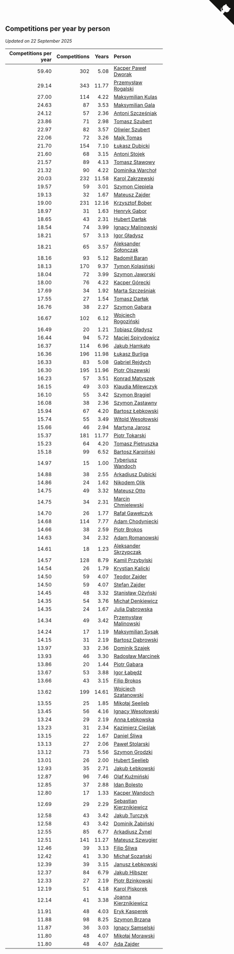 ## Competitions per year by person

*Updated on 22 September 2025*

| Competitions per year | Competitions | Years | Person |
| ---: | ---: | ---: | :--- |
| 59.40 | 302 | 5.08 | [Kacper Paweł Dworak](https://www.worldcubeassociation.org/persons/2020DWOR01) |
| 29.14 | 343 | 11.77 | [Przemysław Rogalski](https://www.worldcubeassociation.org/persons/2013ROGA02) |
| 27.00 | 114 | 4.22 | [Maksymilian Kulas](https://www.worldcubeassociation.org/persons/2021KULA02) |
| 24.63 | 87 | 3.53 | [Maksymilian Gala](https://www.worldcubeassociation.org/persons/2022GALA01) |
| 24.12 | 57 | 2.36 | [Antoni Szcześniak](https://www.worldcubeassociation.org/persons/2023SZCZ04) |
| 23.86 | 71 | 2.98 | [Tomasz Szubert](https://www.worldcubeassociation.org/persons/2022SZUB02) |
| 22.97 | 82 | 3.57 | [Oliwier Szubert](https://www.worldcubeassociation.org/persons/2022SZUB01) |
| 22.06 | 72 | 3.26 | [Majk Tomas](https://www.worldcubeassociation.org/persons/2022TOMA05) |
| 21.70 | 154 | 7.10 | [Łukasz Dubicki](https://www.worldcubeassociation.org/persons/2018DUBI01) |
| 21.60 | 68 | 3.15 | [Antoni Stojek](https://www.worldcubeassociation.org/persons/2022STOJ03) |
| 21.57 | 89 | 4.13 | [Tomasz Stawowy](https://www.worldcubeassociation.org/persons/2021STAW01) |
| 21.32 | 90 | 4.22 | [Dominika Warchoł](https://www.worldcubeassociation.org/persons/2021WARC01) |
| 20.03 | 232 | 11.58 | [Karol Zakrzewski](https://www.worldcubeassociation.org/persons/2014ZAKR01) |
| 19.57 | 59 | 3.01 | [Szymon Ciepiela](https://www.worldcubeassociation.org/persons/2022CIEP01) |
| 19.13 | 32 | 1.67 | [Mateusz Zajder](https://www.worldcubeassociation.org/persons/2024ZAJD01) |
| 19.00 | 231 | 12.16 | [Krzysztof Bober](https://www.worldcubeassociation.org/persons/2013BOBE01) |
| 18.97 | 31 | 1.63 | [Henryk Gabor](https://www.worldcubeassociation.org/persons/2024GABO02) |
| 18.65 | 43 | 2.31 | [Hubert Darłak](https://www.worldcubeassociation.org/persons/2023DARL03) |
| 18.54 | 74 | 3.99 | [Ignacy Malinowski](https://www.worldcubeassociation.org/persons/2021MALI02) |
| 18.21 | 57 | 3.13 | [Igor Gładysz](https://www.worldcubeassociation.org/persons/2022GLAD01) |
| 18.21 | 65 | 3.57 | [Aleksander Sołonczak](https://www.worldcubeassociation.org/persons/2022SOLO01) |
| 18.16 | 93 | 5.12 | [Radomił Baran](https://www.worldcubeassociation.org/persons/2020BARA02) |
| 18.13 | 170 | 9.37 | [Tymon Kolasiński](https://www.worldcubeassociation.org/persons/2016KOLA02) |
| 18.04 | 72 | 3.99 | [Szymon Jaworski](https://www.worldcubeassociation.org/persons/2021JAWO01) |
| 18.00 | 76 | 4.22 | [Kacper Górecki](https://www.worldcubeassociation.org/persons/2021GORE01) |
| 17.69 | 34 | 1.92 | [Marta Szcześniak](https://www.worldcubeassociation.org/persons/2023SZCZ07) |
| 17.55 | 27 | 1.54 | [Tomasz Darłak](https://www.worldcubeassociation.org/persons/2024DARL01) |
| 16.76 | 38 | 2.27 | [Szymon Gabara](https://www.worldcubeassociation.org/persons/2023GABA01) |
| 16.67 | 102 | 6.12 | [Wojciech Rogoziński](https://www.worldcubeassociation.org/persons/2019ROGO04) |
| 16.49 | 20 | 1.21 | [Tobiasz Gładysz](https://www.worldcubeassociation.org/persons/2024GLAD02) |
| 16.44 | 94 | 5.72 | [Maciej Spirydowicz](https://www.worldcubeassociation.org/persons/2020SPIR01) |
| 16.37 | 114 | 6.96 | [Jakub Hamkało](https://www.worldcubeassociation.org/persons/2018HAMK01) |
| 16.36 | 196 | 11.98 | [Łukasz Burliga](https://www.worldcubeassociation.org/persons/2013BURL01) |
| 16.33 | 83 | 5.08 | [Gabriel Rejdych](https://www.worldcubeassociation.org/persons/2020REJD01) |
| 16.30 | 195 | 11.96 | [Piotr Olszewski](https://www.worldcubeassociation.org/persons/2013OLSZ02) |
| 16.23 | 57 | 3.51 | [Konrad Matyszek](https://www.worldcubeassociation.org/persons/2022MATY02) |
| 16.15 | 49 | 3.03 | [Klaudia Milewczyk](https://www.worldcubeassociation.org/persons/2022MILE05) |
| 16.10 | 55 | 3.42 | [Szymon Brągiel](https://www.worldcubeassociation.org/persons/2022BRAG03) |
| 16.08 | 38 | 2.36 | [Szymon Zastawny](https://www.worldcubeassociation.org/persons/2023ZAST01) |
| 15.94 | 67 | 4.20 | [Bartosz Łebkowski](https://www.worldcubeassociation.org/persons/2021LEBK01) |
| 15.74 | 55 | 3.49 | [Witold Wesołowski](https://www.worldcubeassociation.org/persons/2022WESO01) |
| 15.66 | 46 | 2.94 | [Martyna Jarosz](https://www.worldcubeassociation.org/persons/2022JARO01) |
| 15.37 | 181 | 11.77 | [Piotr Tokarski](https://www.worldcubeassociation.org/persons/2013TOKA01) |
| 15.23 | 64 | 4.20 | [Tomasz Pietruszka](https://www.worldcubeassociation.org/persons/2021PIET01) |
| 15.18 | 99 | 6.52 | [Bartosz Karpiński](https://www.worldcubeassociation.org/persons/2019KARP03) |
| 14.97 | 15 | 1.00 | [Tyberiusz Wandoch](https://www.worldcubeassociation.org/persons/2024WAND03) |
| 14.88 | 38 | 2.55 | [Arkadiusz Dubicki](https://www.worldcubeassociation.org/persons/2023DUBI01) |
| 14.86 | 24 | 1.62 | [Nikodem Olik](https://www.worldcubeassociation.org/persons/2024OLIK01) |
| 14.75 | 49 | 3.32 | [Mateusz Otto](https://www.worldcubeassociation.org/persons/2022OTTO01) |
| 14.75 | 34 | 2.31 | [Marcin Chmielewski](https://www.worldcubeassociation.org/persons/2023CHMI01) |
| 14.70 | 26 | 1.77 | [Rafał Gawełczyk](https://www.worldcubeassociation.org/persons/2023GAWE01) |
| 14.68 | 114 | 7.77 | [Adam Chodyniecki](https://www.worldcubeassociation.org/persons/2017CHOD02) |
| 14.66 | 38 | 2.59 | [Piotr Brokos](https://www.worldcubeassociation.org/persons/2023BROK01) |
| 14.63 | 34 | 2.32 | [Adam Romanowski](https://www.worldcubeassociation.org/persons/2023ROMA10) |
| 14.61 | 18 | 1.23 | [Aleksander Skrzypczak](https://www.worldcubeassociation.org/persons/2024SKRZ01) |
| 14.57 | 128 | 8.79 | [Kamil Przybylski](https://www.worldcubeassociation.org/persons/2016PRZY01) |
| 14.54 | 26 | 1.79 | [Krystian Kalicki](https://www.worldcubeassociation.org/persons/2023KALI10) |
| 14.50 | 59 | 4.07 | [Teodor Zajder](https://www.worldcubeassociation.org/persons/2021ZAJD03) |
| 14.50 | 59 | 4.07 | [Stefan Zajder](https://www.worldcubeassociation.org/persons/2021ZAJD02) |
| 14.45 | 48 | 3.32 | [Stanisław Ożyński](https://www.worldcubeassociation.org/persons/2022OZYN01) |
| 14.35 | 54 | 3.76 | [Michał Denkiewicz](https://www.worldcubeassociation.org/persons/2021DENK01) |
| 14.35 | 24 | 1.67 | [Julia Dąbrowska](https://www.worldcubeassociation.org/persons/2024DABR01) |
| 14.34 | 49 | 3.42 | [Przemysław Malinowski](https://www.worldcubeassociation.org/persons/2022MALI01) |
| 14.24 | 17 | 1.19 | [Maksymilian Sysak](https://www.worldcubeassociation.org/persons/2024SYSA01) |
| 14.15 | 31 | 2.19 | [Bartosz Dąbrowski](https://www.worldcubeassociation.org/persons/2023DABR07) |
| 13.97 | 33 | 2.36 | [Dominik Szajek](https://www.worldcubeassociation.org/persons/2023SZAJ01) |
| 13.93 | 46 | 3.30 | [Radosław Marcinek](https://www.worldcubeassociation.org/persons/2022MARC05) |
| 13.86 | 20 | 1.44 | [Piotr Gabara](https://www.worldcubeassociation.org/persons/2024GABA02) |
| 13.67 | 53 | 3.88 | [Igor Łabędź](https://www.worldcubeassociation.org/persons/2021LABE01) |
| 13.66 | 43 | 3.15 | [Filip Brokos](https://www.worldcubeassociation.org/persons/2022BROK03) |
| 13.62 | 199 | 14.61 | [Wojciech Szatanowski](https://www.worldcubeassociation.org/persons/2011SZAT01) |
| 13.55 | 25 | 1.85 | [Mikołaj Seelieb](https://www.worldcubeassociation.org/persons/2023SEEL04) |
| 13.45 | 56 | 4.16 | [Ignacy Wesołowski](https://www.worldcubeassociation.org/persons/2021WESO01) |
| 13.24 | 29 | 2.19 | [Anna Łebkowska](https://www.worldcubeassociation.org/persons/2023LEBK04) |
| 13.23 | 31 | 2.34 | [Kazimierz Cieślak](https://www.worldcubeassociation.org/persons/2023CIES01) |
| 13.15 | 22 | 1.67 | [Daniel Śliwa](https://www.worldcubeassociation.org/persons/2024SLIW01) |
| 13.13 | 27 | 2.06 | [Paweł Stolarski](https://www.worldcubeassociation.org/persons/2023STOL04) |
| 13.12 | 73 | 5.56 | [Szymon Grodzki](https://www.worldcubeassociation.org/persons/2020GROD01) |
| 13.01 | 26 | 2.00 | [Hubert Seelieb](https://www.worldcubeassociation.org/persons/2023SEEL02) |
| 12.93 | 35 | 2.71 | [Jakub Łebkowski](https://www.worldcubeassociation.org/persons/2023LEBK01) |
| 12.87 | 96 | 7.46 | [Olaf Kuźmiński](https://www.worldcubeassociation.org/persons/2018KUZM02) |
| 12.85 | 37 | 2.88 | [Idan Bolesto](https://www.worldcubeassociation.org/persons/2022BOLE01) |
| 12.80 | 17 | 1.33 | [Kacper Wandoch](https://www.worldcubeassociation.org/persons/2024WAND01) |
| 12.69 | 29 | 2.29 | [Sebastian Kierznikiewicz](https://www.worldcubeassociation.org/persons/2023KIER02) |
| 12.58 | 43 | 3.42 | [Jakub Turczyk](https://www.worldcubeassociation.org/persons/2022TURC02) |
| 12.58 | 43 | 3.42 | [Dominik Żabiński](https://www.worldcubeassociation.org/persons/2022ZABI01) |
| 12.55 | 85 | 6.77 | [Arkadiusz Żynel](https://www.worldcubeassociation.org/persons/2018ZYNE01) |
| 12.51 | 141 | 11.27 | [Mateusz Szwugier](https://www.worldcubeassociation.org/persons/2014SZWU01) |
| 12.46 | 39 | 3.13 | [Filip Śliwa](https://www.worldcubeassociation.org/persons/2022SLIW01) |
| 12.42 | 41 | 3.30 | [Michał Sozański](https://www.worldcubeassociation.org/persons/2022SOZA02) |
| 12.39 | 39 | 3.15 | [Janusz Łebkowski](https://www.worldcubeassociation.org/persons/2022LEBK01) |
| 12.37 | 84 | 6.79 | [Jakub Hibszer](https://www.worldcubeassociation.org/persons/2018HIBS01) |
| 12.33 | 27 | 2.19 | [Piotr Bzinkowski](https://www.worldcubeassociation.org/persons/2023BZIN01) |
| 12.19 | 51 | 4.18 | [Karol Piskorek](https://www.worldcubeassociation.org/persons/2021PISK01) |
| 12.14 | 41 | 3.38 | [Joanna Kierznikiewicz](https://www.worldcubeassociation.org/persons/2022KIER01) |
| 11.91 | 48 | 4.03 | [Eryk Kasperek](https://www.worldcubeassociation.org/persons/2021KASP01) |
| 11.88 | 98 | 8.25 | [Szymon Brzana](https://www.worldcubeassociation.org/persons/2017BRZA01) |
| 11.87 | 36 | 3.03 | [Ignacy Samselski](https://www.worldcubeassociation.org/persons/2022SAMS03) |
| 11.80 | 48 | 4.07 | [Mikołaj Morawski](https://www.worldcubeassociation.org/persons/2021MORA01) |
| 11.80 | 48 | 4.07 | [Ada Zajder](https://www.worldcubeassociation.org/persons/2021ZAJD01) |


<a href="https://github.com/noeruchangd/wca_statistics_vn" class="github-corner" aria-label="View source on Github"><svg width="80" height="80" viewBox="0 0 250 250" style="fill:#151513; color:#fff; position: absolute; top: 0; border: 0; right: 0;" aria-hidden="true"><path d="M0,0 L115,115 L130,115 L142,142 L250,250 L250,0 Z"></path><path d="M128.3,109.0 C113.8,99.7 119.0,89.6 119.0,89.6 C122.0,82.7 120.5,78.6 120.5,78.6 C119.2,72.0 123.4,76.3 123.4,76.3 C127.3,80.9 125.5,87.3 125.5,87.3 C122.9,97.6 130.6,101.9 134.4,103.2" fill="currentColor" style="transform-origin: 130px 106px;" class="octo-arm"></path><path d="M115.0,115.0 C114.9,115.1 118.7,116.5 119.8,115.4 L133.7,101.6 C136.9,99.2 139.9,98.4 142.2,98.6 C133.8,88.0 127.5,74.4 143.8,58.0 C148.5,53.4 154.0,51.2 159.7,51.0 C160.3,49.4 163.2,43.6 171.4,40.1 C171.4,40.1 176.1,42.5 178.8,56.2 C183.1,58.6 187.2,61.8 190.9,65.4 C194.5,69.0 197.7,73.2 200.1,77.6 C213.8,80.2 216.3,84.9 216.3,84.9 C212.7,93.1 206.9,96.0 205.4,96.6 C205.1,102.4 203.0,107.8 198.3,112.5 C181.9,128.9 168.3,122.5 157.7,114.1 C157.9,116.9 156.7,120.9 152.7,124.9 L141.0,136.5 C139.8,137.7 141.6,141.9 141.8,141.8 Z" fill="currentColor" class="octo-body"></path></svg></a><style>.github-corner:hover .octo-arm{animation:octocat-wave 560ms ease-in-out}@keyframes octocat-wave{0%,100%{transform:rotate(0)}20%,60%{transform:rotate(-25deg)}40%,80%{transform:rotate(10deg)}}@media (max-width:500px){.github-corner:hover .octo-arm{animation:none}.github-corner .octo-arm{animation:octocat-wave 560ms ease-in-out}}</style>
